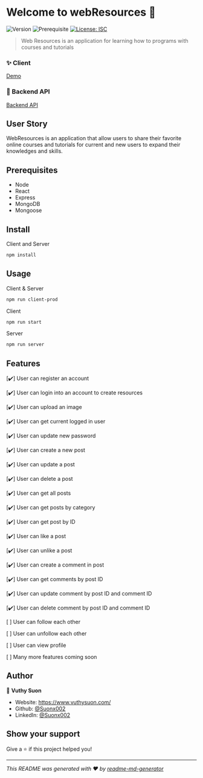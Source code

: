 # Welcome to webResources 👋

![Version](https://img.shields.io/badge/version-1.0.0-blue.svg?cacheSeconds=2592000)
![Prerequisite](https://img.shields.io/badge/node-%5E12-blue.svg)
[![License: ISC](https://img.shields.io/badge/License-ISC-yellow.svg)](#)

> Web Resources is an application for learning how to programs with courses and tutorials

### ✨ Client

[Demo](https://webresources.herokuapp.com/)

### 💫 Backend API

[Backend API](https://documenter.getpostman.com/view/9506861/SzS7PR8D?version=latest)

## User Story

WebResources is an application that allow users to share their favorite online courses and tutorials for current and new users to expand their knowledges and skills.

## Prerequisites

- Node
- React
- Express
- MongoDB
- Mongoose

## Install

Client and Server

```sh
npm install
```

## Usage

Client & Server

```sh
npm run client-prod
```

Client

```sh
npm run start
```

Server

```sh
npm run server
```

## Features

[:heavy_check_mark:] User can register an account

[:heavy_check_mark:] User can login into an account to create resources

[:heavy_check_mark:] User can upload an image

[:heavy_check_mark:] User can get current logged in user

[:heavy_check_mark:] User can update new password

[:heavy_check_mark:] User can create a new post

[:heavy_check_mark:] User can update a post

[:heavy_check_mark:] User can delete a post

[:heavy_check_mark:] User can get all posts

[:heavy_check_mark:] User can get posts by category

[:heavy_check_mark:] User can get post by ID

[:heavy_check_mark:] User can like a post

[:heavy_check_mark:] User can unlike a post

[:heavy_check_mark:] User can create a comment in post

[:heavy_check_mark:] User can get comments by post ID

[:heavy_check_mark:] User can update comment by post ID and comment ID

[:heavy_check_mark:] User can delete comment by post ID and comment ID

[ ] User can follow each other

[ ] User can unfollow each other

[ ] User can view profile

[ ] Many more features coming soon

## Author

👤 **Vuthy Suon**

- Website: https://www.vuthysuon.com/
- Github: [@Suonx002](https://github.com/Suonx002)
- LinkedIn: [@Suonx002](https://linkedin.com/in/Suonx002)

## Show your support

Give a ⭐️ if this project helped you!

---

_This README was generated with ❤️ by [readme-md-generator](https://github.com/kefranabg/readme-md-generator)_
